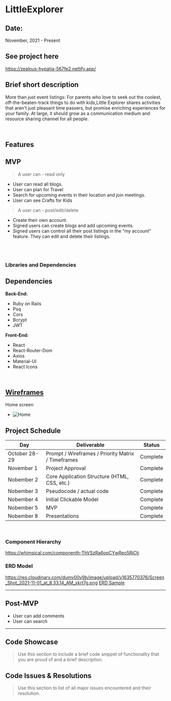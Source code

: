 # LittleExplorer
## Date:
November, 2021 - Present

## See project here

https://zealous-hypatia-567fe2.netlify.app/

## Brief short description
More than just event listings: For parents who love to seek out the coolest, off-the-beaten-track things to do with kids,Little Explorer shares activities that aren't just pleasant time passers, but promise enriching experiences for your family. At large, it should grow as a communication medium and resource sharing channel for all people.

<br>


## Features
## MVP

>A user can - read only
- User can read all blogs.
- User can plan for Travel
- Search for upcoming events in their location and join meetings.
- User can see Crafts for Kids
>A user can - post/edit/delete
- Create their own account.
- Signed users can create  blogs and add upcoming events.
- Signed users can control all their post listings in the “my account” feature. They can edit and delete their listings.

<br>


<br>

### Libraries and Dependencies

## Dependencies

<b>Back-End:</b>

- Ruby on Rails
- Psq
- Cors
- Bcrypt
- JWT

<b>Front-End:</b>

- React
- React-Router-Dom
- Axios
- Material-UI
- React Icons

<br>


## [Wireframes](https://whimsical.com/littleexplorer-V29ErWZmjkLstxw1SAJR2u)
Home screen
- ![Home](https://res.cloudinary.com/dumv00y9b/image/upload/v1635859548/Screen_Shot_2021-11-02_at_9.25.22_AM_zh2rhr.png)



## Project Schedule

| Day          | Deliverable                                        | Status     |
| ------------ | -------------------------------------------------- | ---------- |
| October 28-29 | Prompt / Wireframes / Priority Matrix / Timeframes | Complete   |
| November  1  | Project Approval                                   | Complete    |
| Nobember 2    | Core Application Structure (HTML, CSS, etc.)       |  Complete   |
| Nobember 3  | Pseudocode / actual code                           |  Complete   |
| Nobember 4  | Initial Clickable Model                            | Complete    |
| Nobember 5  | MVP                                                | Complete    |
| Nobember 8  | Presentations                                      | Complete |



<br>



### Component Hierarchy 
https://whimsical.com/componenth-ThVSzRa6opCYwReo5RiCti

### ERD Model


https://res.cloudinary.com/dumv00y9b/image/upload/v1635770376/Screen_Shot_2021-11-01_at_8.33.14_AM_xkrt7g.png
[ERD Sample](https://res.cloudinary.com/dumv00y9b/image/upload/v1635770376/Screen_Shot_2021-11-01_at_8.33.14_AM_xkrt7g.png)
<br>

***

## Post-MVP
- User can add comments
- User can search 

***

## Code Showcase

> Use this section to include a brief code snippet of functionality that you are proud of and a brief description.

## Code Issues & Resolutions

> Use this section to list of all major issues encountered and their resolution.
